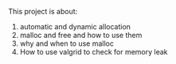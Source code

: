 This project is about:
1. automatic and dynamic allocation
2. malloc and free and how to use them
3. why and when to use malloc 
4. How to use valgrid to check for memory leak 
